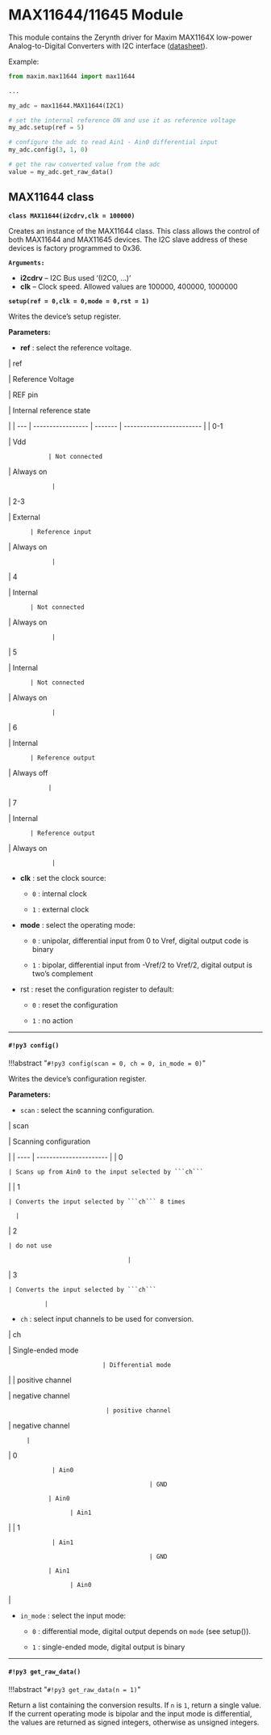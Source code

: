 # MAX11644/11645 Module

This module contains the Zerynth driver for Maxim MAX1164X low-power Analog-to-Digital Converters with I2C interface ([datasheet](https://datasheets.maximintegrated.com/en/ds/MAX11644-MAX11645.pdf)).

Example:

```py
from maxim.max11644 import max11644

...

my_adc = max11644.MAX11644(I2C1)

# set the internal reference ON and use it as reference voltage
my_adc.setup(ref = 5)

# configure the adc to read Ain1 - Ain0 differential input
my_adc.config(3, 1, 0)

# get the raw converted value from the adc
value = my_adc.get_raw_data()
```

## MAX11644 class


**`class MAX11644(i2cdrv,clk = 100000)`**

Creates an instance of the MAX11644 class. This class allows the control of both MAX11644 and MAX11645 devices.
The I2C slave address of these devices is factory programmed to 0x36.


**`Arguments:`**

-	**i2cdrv** – I2C Bus used ‘(I2C0, …)’
-	**clk** – Clock speed. Allowed values are 100000, 400000, 1000000



**`setup(ref = 0,clk = 0,mode = 0,rst = 1)`**

Writes the device’s setup register.

**Parameters:**


-	**ref** : select the reference voltage.

| ref

 | Reference Voltage

 | REF pin

 | Internal reference state

 |
| --- | ----------------- | ------- | ------------------------ |
| 0-1

 | Vdd

               | Not connected

 | Always on

                |
| 2-3

 | External

          | Reference input

 | Always on

                |
| 4

   | Internal

          | Not connected

   | Always on

                |
| 5

   | Internal

          | Not connected

   | Always on

                |
| 6

   | Internal

          | Reference output

 | Always off

               |
| 7

   | Internal

          | Reference output

 | Always on

                |

* **clk** : set the clock source:


    * `0` : internal clock


    * `1` : external clock


* **mode** : select the operating mode:


    * `0` : unipolar, differential input from 0 to Vref, digital output code is binary


    * `1` : bipolar, differential input from -Vref/2 to Vref/2, digital output is two’s complement


* rst : reset the configuration register to default:


    * `0` : reset the configuration


    * `1` : no action


---
#### `#!py3 config()`

!!!abstract "`#!py3 config(scan = 0, ch = 0, in_mode = 0)`"

Writes the device’s configuration register.

**Parameters:**


* ```scan``` : select the scanning configuration.

| scan

 | Scanning configuration

 |
| ---- | ---------------------- |
| 0

    | Scans up from Ain0 to the input selected by ```ch```

 |
| 1

    | Converts the input selected by ```ch``` 8 times

      |
| 2

    | do not use

                                     |
| 3

    | Converts the input selected by ```ch```

              |

* ```ch``` : select input channels to be used for conversion.

| ch

   | Single-ended mode

                              | Differential mode

 |
| positive channel

 | negative channel

                               | positive channel

  | negative channel

         |
| 0

                | Ain0

                                           | GND

               | Ain0

                     | Ain1

 |
| 1

                | Ain1

                                           | GND

               | Ain1

                     | Ain0

 |

* ```in_mode``` : select the input mode:


    * `0` : differential mode, digital output depends on ```mode``` (see setup()).


    * `1` : single-ended mode, digital output is binary


---
#### `#!py3 get_raw_data()`

!!!abstract "`#!py3 get_raw_data(n = 1)`"

Return a list containing the conversion results. If ```n``` is `1`, return a single value.
If the current  operating mode is bipolar and the input mode is differential, the values are returned as signed integers, otherwise as unsigned integers.
<!--stackedit_data:
eyJoaXN0b3J5IjpbMjQyNTgwNTE2XX0=
-->